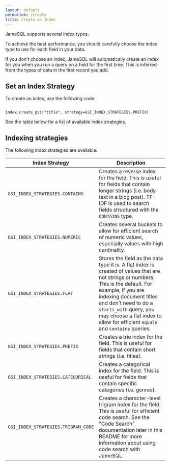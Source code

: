 ```yaml
---
layout: default
permalink: /create
title: Create an Index
---
```


JameSQL supports several index types.

To achieve the best performance, you should carefully choose the index type to use for each field in your data.

If you don't choose an index, JameSQL will automatically create an index for you when you run a query on a field for the first time. This is inferred from the types of data in the first record you add.

## Set an Index Strategy

To create an index, use the following code:

<pre><code class="language-python">
index.create_gsi("title", strategy=GSI_INDEX_STRATEGIES.PREFIX)
</code></pre>

See the table below for a list of available index strategies.

## Indexing strategies

The following index strategies are available:

<table>
    <thead>
        <tr>
            <th>Index Strategy</th>
            <th>Description</th>
        </tr>
    </thead>
    <tbody>
        <tr>
            <td>
                <code>GSI_INDEX_STRATEGIES.CONTAINS</code>
            </td>
            <td>
                Creates a reverse index for the field. This is useful for fields that contain longer strings (i.e. body text in a blog post). TF-IDF is used to search fields structured with the <code>CONTAINS</code> type.
            </td>
        </tr>
        <tr>
            <td>
                <code>GSI_INDEX_STRATEGIES.NUMERIC</code>
            </td>
            <td>
                Creates several buckets to allow for efficient search of numeric values, especially values with high cardinality.
            </td>
        </tr>
        <tr>
            <td>
                <code>GSI_INDEX_STRATEGIES.FLAT</code>
            </td>
            <td>
                Stores the field as the data type it is. A flat index is created of values that are not strings or numbers. This is the default. For example, if you are indexing document titles and don't need to do a <code>starts_with</code> query, you may choose a flat index to allow for efficient <code>equals</code> and <code>contains</code> queries.
            </td>
        </tr>
        <tr>
            <td>
                <code>GSI_INDEX_STRATEGIES.PREFIX</code>
            </td>
            <td>
                Creates a trie index for the field. This is useful for fields that contain short strings (i.e. titles).
            </td>
        </tr>
        <tr>
            <td>
                <code>GSI_INDEX_STRATEGIES.CATEGORICAL</code>
            </td>
            <td>
                Creates a categorical index for the field. This is useful for fields that contain specific categories (i.e. genres).
            </td>
        </tr>
        <tr>
            <td>
                <code>GSI_INDEX_STRATEGIES.TRIGRAM_CODE</code>
            </td>
            <td>
                Creates a character-level trigram index for the field. This is useful for efficient code search. See the "Code Search" documentation later in this README for more information about using code search with JameSQL.
            </td>
        </tr>
    </tbody>
</table>